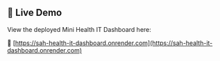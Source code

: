 ## 🚀 Live Demo

View the deployed Mini Health IT Dashboard here:

🔗 [https://sah-health-it-dashboard.onrender.com](https://sah-health-it-dashboard.onrender.com)
